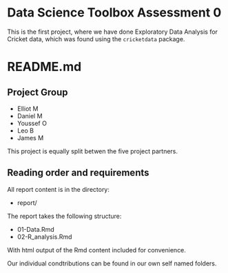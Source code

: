 # Data Science Toolbox Assessment 0

This is the first project, where we have done Exploratory Data Analysis for Cricket data, which was found using the $\texttt{cricketdata}$ package.

# README.md

## Project Group

* Elliot M
* Daniel M
* Youssef O
* Leo B
* James M

This project is equally split betwen the five project partners.

## Reading order and requirements

All report content is in the directory:

* report/

The report takes the following structure:

* 01-Data.Rmd
* 02-R_analysis.Rmd

With html output of the Rmd content included for convenience.

Our individual condtributions can be found in our own self named folders.

